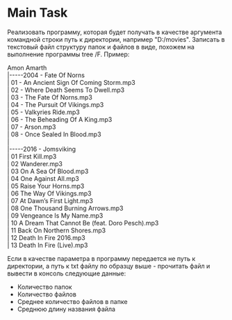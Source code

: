 # Main Task

Реализовать программу, которая будет получать в качестве аргумента командной строки путь к директории, например "D:/movies". Записать в текстовый файл структуру папок и файлов в виде, похожем на выполнение программы tree /F. Пример:

Amon Amarth\
|-----2004 - Fate Of Norns\
|       01 - An Ancient Sign Of Coming Storm.mp3\
|       02 - Where Death Seems To Dwell.mp3\
|       03 - The Fate Of Norns.mp3\
|       04 - The Pursuit Of Vikings.mp3\
|       05 - Valkyries Ride.mp3\
|       06 - The Beheading Of A King.mp3\
|       07 - Arson.mp3\
|       08 - Once Sealed In Blood.mp3\
|\
|-----2016 - Jomsviking\
|       01 First Kill.mp3\
|       02 Wanderer.mp3\
|       03 On A Sea Of Blood.mp3\
|       04 One Against All.mp3\
|       05 Raise Your Horns.mp3\
|       06 The Way Of Vikings.mp3\
|       07 At Dawn’s First Light.mp3\
|       08 One Thousand Burning Arrows.mp3\
|       09 Vengeance Is My Name.mp3\
|       10 A Dream That Cannot Be (feat. Doro Pesch).mp3\
|       11 Back On Northern Shores.mp3\
|       12 Death In Fire 2016.mp3\
|       13 Death In Fire (Live).mp3

Если в качестве параметра в программу передается не путь к директории, а путь к txt файлу по образцу выше - прочитать файл и вывести в консоль следующие данные:

- Количество папок
- Количество файлов
- Среднее количество файлов в папке
- Среднюю длину названия файла